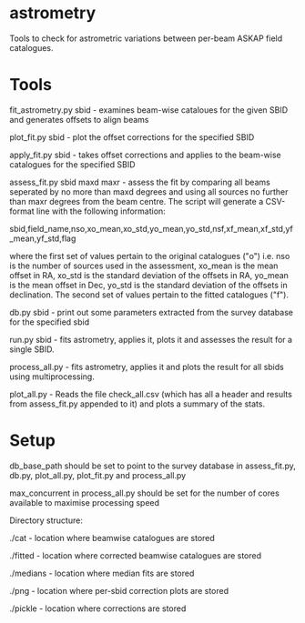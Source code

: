 # astrometry
Tools to check for astrometric variations between per-beam ASKAP field catalogues.

# Tools

fit_astrometry.py sbid - examines beam-wise cataloues for the given SBID and generates offsets to align beams

plot_fit.py sbid - plot the offset corrections for the specified SBID

apply_fit.py sbid - takes offset corrections and applies to the beam-wise catalogues for the specified SBID
    
assess_fit.py sbid maxd maxr - assess the fit by comparing all beams seperated by no more than maxd degrees and using all sources no further than maxr degrees from the beam centre. The script will generate a CSV-format line with the following information:
    
sbid,field_name,nso,xo_mean,xo_std,yo_mean,yo_std,nsf,xf_mean,xf_std,yf_mean,yf_std,flag

where the first set of values pertain to the original catalogues ("o") i.e. nso is the number of sources used in the assessment, xo_mean is the mean offset in RA, xo_std is the standard deviation of the offsets in RA, yo_mean is the mean offset in Dec, yo_std is the standard deviation of the offsets in declination. The second set of values pertain to the fitted catalogues ("f").

db.py sbid - print out some parameters extracted from the survey database for the specified sbid

run.py sbid - fits astrometry, applies it, plots it and assesses the result for a single SBID.

process_all.py - fits astrometry, applies it and plots the result for all sbids using multiprocessing.

plot_all.py - Reads the file check_all.csv (which has all a header and results from assess_fit.py appended to it) and plots a summary of the stats.

# Setup

db_base_path should be set to point to the survey database in assess_fit.py, db.py, plot_all.py, plot_fit.py and process_all.py

max_concurrent in process_all.py should be set for the number of cores available to maximise processing speed

Directory structure:

./cat - location where beamwise catalogues are stored

./fitted - location where corrected beamwise catalogues are stored

./medians - location where median fits are stored

./png - location where per-sbid correction plots are stored

./pickle - location where corrections are stored


